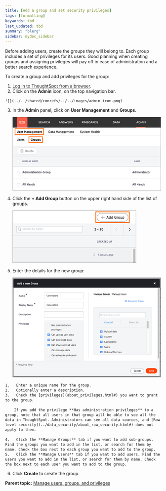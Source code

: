 ```yaml
---
title: [Add a group and set security privileges]
tags: [formatting]
keywords: tbd
last_updated: tbd
summary: "blerg"
sidebar: mydoc_sidebar
---
```

Before adding users, create the groups they will belong to. Each group includes a set of privileges for its users. Good planning when creating groups and assigning privileges will pay off in ease of administration and a better search experience.

To create a group and add privileges for the group:

1.   [Log in to ThoughtSpot from a browser](../setup/accessing.html#).
2.   Click on the **Admin** icon, on the top navigation bar.

    ![](../../shared/conrefs/../../images/admin_icon.png)

3.  In the **Admin** panel, click on **User Management** and **Groups**.

    ![](../../shared/conrefs/../../images/manage_groups_3.2.png "Manage Groups")

4.   Click the **+ Add Group** button on the upper right hand side of the list of groups.

     ![](../../images/add_group_3.2.png "Add a new Group")

5.   Enter the details for the new group:

     ![](../../images/new_group_dialogue_3.2.png "Enter Group details")

    1.   Enter a unique name for the group.
    2.   Optionally enter a description.
    3.   Check the [privileges](about_privileges.html#) you want to grant to the group.

        If you add the privilege **Has administration privileges** to a group, note that all users in that group will be able to see all the data in ThoughtSpot. Administrators can see all data sources, and [Row level security](../data_security/about_row_security.html#) does not apply to them.

    4.   Click the **Manage Groups** tab if you want to add sub-groups. Find the groups you want to add in the list, or search for them by name. Check the box next to each group you want to add to the group.
    5.   Click the **Manage Users** tab if you want to add users. Find the users you want to add in the list, or search for them by name. Check the box next to each user you want to add to the group.
6.   Click **Create** to create the group.

**Parent topic:** [Manage users, groups, and privileges](../../admin/users_groups/about_users_groups.html)
